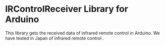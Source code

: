 # IRControlReceiver Library for Arduino

This library gets the received data of infrared remote control in Arduino.
We have tested in Japan of infrared remote control .

